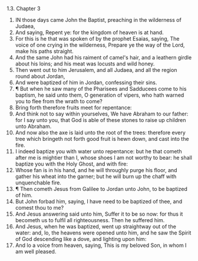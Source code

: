 1.3. Chapter 3
1. IN those days came John the Baptist, preaching in the wilderness of Judaea,
2. And saying, Repent ye: for the kingdom of heaven is at hand.
3. For this is he that was spoken of by the prophet Esaias, saying, The voice of one crying in the wilderness, Prepare ye the way of the Lord, make his paths straight.
4. And the same John had his raiment of camel's hair, and a leathern girdle about his loins; and his meat was locusts and wild honey.
5. Then went out to him Jerusalem, and all Judaea, and all the region round about Jordan,
6. And were baptized of him in Jordan, confessing their sins.
7. ¶ But when he saw many of the Pharisees and Sadducees come to his baptism, he said unto them, O generation of vipers, who hath warned you to flee from the wrath to come?
8. Bring forth therefore fruits meet for repentance:
9. And think not to say within yourselves, We have Abraham to our father: for I say unto you, that God is able of these stones to raise up children unto Abraham.
10. And now also the axe is laid unto the root of the trees: therefore every tree which bringeth not forth good fruit is hewn down, and cast into the fire.
11. I indeed baptize you with water unto repentance: but he that cometh after me is mightier than I, whose shoes I am not worthy to bear: he shall baptize you with the Holy Ghost, and with fire:
12. Whose fan is in his hand, and he will throughly purge his floor, and gather his wheat into the garner; but he will burn up the chaff with unquenchable fire.
13. ¶ Then cometh Jesus from Galilee to Jordan unto John, to be baptized of him.
14. But John forbad him, saying, I have need to be baptized of thee, and comest thou to me?
15. And Jesus answering said unto him, Suffer it to be so now: for thus it becometh us to fulfil all righteousness. Then he suffered him.
16. And Jesus, when he was baptized, went up straightway out of the water: and, lo, the heavens were opened unto him, and he saw the Spirit of God descending like a dove, and lighting upon him:
17. And lo a voice from heaven, saying, This is my beloved Son, in whom I am well pleased.

